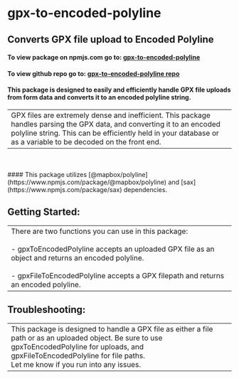 # gpx-to-encoded-polyline

## Converts GPX file upload to Encoded Polyline

#### To view package on npmjs.com go to: [gpx-to-encoded-polyline](https://www.npmjs.com/package/gpx-to-encoded-polyline)

#### To view github repo go to: [gpx-to-encoded-polyline repo](https://github.com/Patgoral/gpxToEncodedPolyline)


#### This package is designed to easily and efficiently handle GPX file uploads from form data and converts it to an encoded polyline string.

<table>
<tr>
<td>
GPX files are extremely dense and inefficient.  This package handles parsing the GPX data, and converting it to an encoded polyline string.  This can be efficiently held in your database or as a variable to be decoded on the front end.  
</td>
</tr>
</table>
<br><br>
#### This package utilizes [@mapbox/polyline](https://www.npmjs.com/package/@mapbox/polyline)  and [sax](https://www.npmjs.com/package/sax) dependencies.

## Getting Started:


<table>
<tr>
<td>
There are two functions you can use in this package:
<br><br>
- gpxToEncodedPolyline accepts an uploaded GPX file as an object and returns an encoded polyline.
<br><br>
- gpxFileToEncodedPolyline accepts a GPX filepath and returns an encoded polyline.
</td>
</tr>
</table>

## Troubleshooting:

<table>
<tr>
<td>
This package is designed to handle a GPX file as either a file path or as an uploaded object.  Be sure to use gpxToEncodedPolyline for uploads, and gpxFileToEncodedPolyline for file paths.
<br>
Let me know if you run into any issues.
</td>
</tr>
</table>
